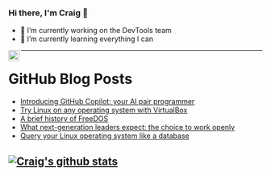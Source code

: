 ### Hi there, I'm Craig 👋

<!--
**CraigTeelFugro/CraigTeelFugro** is a ✨ _special_ ✨ repository because its `README.md` (this file) appears on your GitHub profile.

Here are some ideas to get you started:
-->

- 🔭 I’m currently working on the DevTools team
- 🌱 I’m currently learning everything I can

[<img align="left" alt="Craig Teel | LinkedIn" width="22px" src="https://cdn.jsdelivr.net/npm/simple-icons@v3/icons/linkedin.svg" />][linkedin]

---

# GitHub Blog Posts

<!-- BLOG-POST-LIST:START -->
- [Introducing GitHub Copilot: your AI pair programmer](https://github.blog/2021-06-29-introducing-github-copilot-ai-pair-programmer/)
- [Try Linux on any operating system with VirtualBox](https://opensource.com/article/21/6/try-linux-virtualbox)
- [A brief history of FreeDOS](https://opensource.com/article/21/6/history-freedos)
- [What next-generation leaders expect: the choice to work openly](https://opensource.com/open-organization/21/6/open-leaders-choice-work-openly)
- [Query your Linux operating system like a database](https://opensource.com/article/21/6/osquery-linux)
<!-- BLOG-POST-LIST:END -->

## [![Craig's github stats](https://github-readme-stats.vercel.app/api?username=craigteelfugro)](https://github.com/anuraghazra/github-readme-stats)


[linkedin]: https://linkedin.com/in/craig-teel-b8786771
